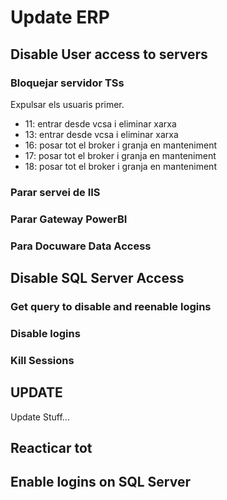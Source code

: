 # Update ERP

## Disable User access to servers

### Bloquejar servidor TSs

Expulsar els usuaris primer.

- 11: entrar desde vcsa i eliminar xarxa
- 13: entrar desde vcsa i eliminar xarxa
- 16: posar tot el broker i granja en manteniment
- 17: posar tot el broker i granja en manteniment
- 18: posar tot el broker i granja en manteniment

### Parar servei de IIS

### Parar Gateway PowerBI

### Para Docuware Data Access

## Disable SQL Server Access

### Get query to disable and reenable logins

<SqlViewer file="puignau\ERP\update_erp\get_enable_disable_users.sql"/>

### Disable logins

<SqlViewer file="puignau\ERP\update_erp\disable_users.sql"/>

### Kill Sessions

<SqlViewer file="puignau\ERP\update_erp\kill_sessions.sql"/>

## UPDATE

Update Stuff...

## Reacticar tot

## Enable logins on SQL Server

<SqlViewer file="puignau\ERP\update_erp\enable_users.sql"/>

## 